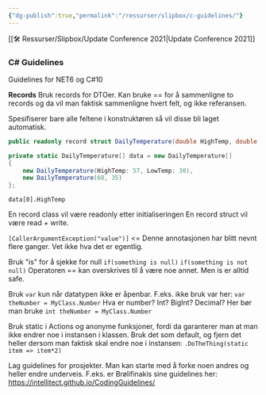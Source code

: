 ```yaml
---
{"dg-publish":true,"permalink":"/ressurser/slipbox/c-guidelines/"}
---
```

[[🛠 Ressurser/Slipbox/Update Conference 2021|Update Conference 2021]]
### C# Guidelines
Guidelines for NET6 og C#10

**Records**
Bruk records for DTOer. 
Kan bruke == for å sammenligne to records og da vil man faktisk sammenligne hvert felt, og ikke referansen. 

Spesifiserer bare alle feltene i konstruktøren så vil disse bli laget automatisk.
```csharp
public readonly record struct DailyTemperature(double HighTemp, double LowTemp);
```

```csharp
private static DailyTemperature[] data = new DailyTemperature[]
{
    new DailyTemperature(HighTemp: 57, LowTemp: 30), 
    new DailyTemperature(60, 35)
};
```

`data[0].HighTemp`

En record class vil være readonly etter initialiseringen
En record struct vil være read + write.

`[CallerArgumentException("value")]` <= Denne annotasjonen har blitt nevnt flere ganger. Vet ikke hva det er egentlig. 

Bruk "is" for å sjekke for null
`if(something is null)`
`if(something is not null)`
Operatoren == kan overskrives til å være noe annet. Men is er alltid safe.

Bruk `var` kun når datatypen ikke er åpenbar. F.eks. ikke bruk var her:
`var theNumber = MyClass.Number`
Hva er number? Int? BigInt? Decimal? Her bør man bruke
`int theNumber = MyClass.Number`

Bruk static i Actions og anonyme funksjoner, fordi da garanterer man at man ikke endrer noe i instansen i klassen. Bruk det som default, og fjern det heller dersom man faktisk skal endre noe i instansen:
`.DoTheThing(static item => item*2)`

Lag guidelines for prosjekter. Man kan starte med å forke noen andres og heller endre underveis. F.eks. er Brølifinakis sine guidelines her: https://intellitect.github.io/CodingGuidelines/